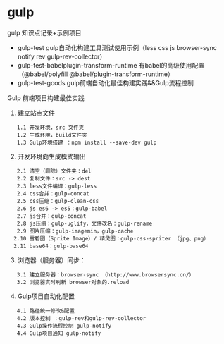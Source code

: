 # gulp
gulp 知识点记录+示例项目

- gulp-test gulp自动化构建工具测试使用示例（less css js browser-sync notify rev gulp-rev-collector）
- gulp-test-babelplugin-transform-runtime 有babel的高级使用配置 （@babel/polyfill @babel/plugin-transform-runtime）
- gulp-test-goods gulp前端自动化最佳构建实践&&Gulp流程控制

Gulp 前端项目构建最佳实践

1. 建立站点文件

```
   1.1 开发环境，src 文件夹
   1.2 生成环境，build文件夹
   1.3 Gulp环境搭建 ：npm install --save-dev gulp
```

2. 开发环境向生成模式输出

```
   2.1 清空（删除）文件夹：del
   2.2 复制文件：src -> dest
   2.3 less文件编译：gulp-less
   2.4 css合并：gulp-concat
   2.5 css压缩：gulp-clean-css
   2.6 js es6 -> es5：gulp-babel
   2.7 js合并：gulp-concat
   2.8 js压缩：gulp-uglify，文件改名：gulp-rename
   2.9 图片压缩：gulp-imagemin，gulp-cache
  2.10 雪碧图（Sprite Image）/ 精灵图：gulp-css-spriter （jpg、png）
  2.11 base64：gulp-base64
```

3. 浏览器（服务器）同步：
   
```
   3.1 建立服务器：browser-sync （http://www.browsersync.cn/）
   3.2 浏览器实时刷新 browser对象的.reload
```

4. Gulp项目自动化配置

```
   4.1 路径统一修改&配置
   4.2 版本控制 ：gulp-rev和gulp-rev-collector
   4.3 Gulp操作流程控制 gulp-notify
   4.4 Gulp项目通知 gulp-notify
```

